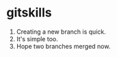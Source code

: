 # gitskills

1. Creating a new branch is quick.
2. It's simple too.
3. Hope two branches merged now.

